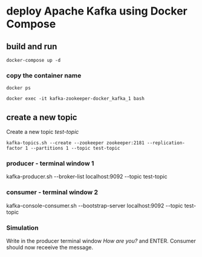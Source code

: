 # deploy Apache Kafka using Docker Compose

## build and run
```
docker-compose up -d
```

### copy the container name
```
docker ps
```

```
docker exec -it kafka-zookeeper-docker_kafka_1 bash
```


## create a new topic
Create a new topic _test-topic_
```
kafka-topics.sh --create --zookeeper zookeeper:2181 --replication-factor 1 --partitions 1 --topic test-topic
```


### producer - terminal window 1
kafka-producer.sh --broker-list localhost:9092 --topic test-topic

### consumer - terminal window 2
kafka-console-consumer.sh --bootstrap-server localhost:9092 --topic test-topic

### Simulation
Write in the producer terminal window _How are you?_ and ENTER.
Consumer should now receeive the message.